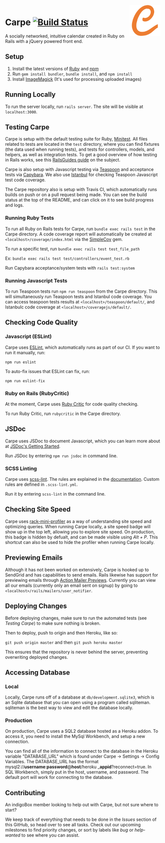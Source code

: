 <img src="app/assets/images/pages/CarpeLetter.png?raw=true" width="100" align="right">

# Carpe [![Build Status](https://travis-ci.com/vkoves/carpe.svg?token=Wt2br9iC8tszQJNifjNG&branch=master)](https://travis-ci.com/vkoves/carpe)

A socially networked, intuitive calendar created in Ruby on Rails with a jQuery powered front end.

## Setup

1) Install the latest versions of [Ruby](https://rvm.io/) and [npm](https://nodejs.org/en/download/)
2) Run `gem install bundler`, `bundle install`, and `npm install`
3) Install [ImageMagick](http://www.imagemagick.org/script/download.php) (It's used for processing uploaded images)

## Running Locally

To run the server locally, run `rails server`. The site will be visible at `localhost:3000`.

## Testing Carpe

Carpe is setup with the default testing suite for Ruby, [Minitest](https://github.com/seattlerb/minitest). All files related to tests are located in the `test` directory, where you can find fixtures (the data used when running tests), and tests for controllers, models, and helpers, as well as integration tests. To get a good overview of how testing in Rails works, see this [RailsGuides guide](http://guides.rubyonrails.org/testing.html) on the subject.

Carpe is also setup with Javascript testing via [Teaspoon](https://github.com/jejacks0n/teaspoon) and acceptance tests via [Capybara](https://github.com/teamcapybara/capybara). We also use [Istanbul](https://github.com/gotwarlost/istanbul) for checking Teaspoon Javascript test code coverage.

The Carpe repository also is setup with Travis CI, which automatically runs builds on push or on a pull request being made. You can see the build status at the top of the README, and can click on it to see build progress and logs.

### Running Ruby Tests

To run all Ruby on Rails tests for Carpe, run `bundle exec rails test` in the Carpe directory. A code coverage report will automatically be created at `<localhost>/coverage/index.html` via the [SimpleCov](https://github.com/colszowka/simplecov) gem.

To run a specific test, run `bundle exec rails test test_file_path`

Ex: `bundle exec rails test test/controllers/event_test.rb`

Run Capybara acceptance/system tests with `rails test:system`

### Running Javascript Tests

To run Teaspoon tests run `npm run teaspoon` from the Carpe directory. This will simultaneously run Teaspoon tests and Istanbul code coverage. You can access teaspoon tests results at `<localhost>/teaspoon/default/`, and Istanbulc code coverage at `<localhost>/coveragejs/default/`.

## Checking Code Quality

### Javascript (ESLint)

Carpe uses [ESLint](https://eslint.org/), which automatically runs as part of our CI. If you want to run it manually, run:

```
npm run eslint
```

To auto-fix issues that ESLint can fix, run:

```
npm run eslint-fix
```

### Ruby on Rails (RubyCritic)

At the moment, Carpe uses [Ruby Critic](https://github.com/whitesmith/rubycritic) for code quality checking.

To run Ruby Critic, run `rubycritic` in the Carpe directory.

## JSDoc

Carpe uses JSDoc to document Javascript, which you can learn more about at [JSDoc's Getting Started](http://usejsdoc.org/about-getting-started.html).

Run JSDoc by entering `npm run jsdoc` in command line.

### SCSS Linting

Carpe uses [scss-lint](https://github.com/brigade/scss-lint). The rules are explained in the [documentation](https://www.rubydoc.info/github/brigade/scss-lint/master/frames). Custom rules are defined in `.scss-lint.yml`.

Run it by entering `scss-lint` in the command line.

## Checking Site Speed

Carpe uses [rack-mini-profiler](https://github.com/MiniProfiler/rack-mini-profiler) as a way of understanding site speed and optimizing queries. When running Carpe locally, a site speed badge will show up in the top left, allowing you to explore site speed. On production, this badge is hidden by defualt, and can be made visible using *Alt + P*. This shortcut can also be used to hide the profiler when running Carpe locally.

## Previewing Emails

Although it has not been worked on extensively, Carpe is hooked up to SendGrid and has capabilities to send emails. Rails likewise has support for previewing emails through [Action Mailer Previews](https://github.com/rails/rails/blob/master/guides/source/4_1_release_notes.md#action-mailer-previews). Currently you can view all our emails (currently only an email sent on signup) by going to `<localhost>/rails/mailers/user_notifier`.

## Deploying Changes

Before deploying changes, make sure to run the automated tests (see _Testing Carpe_) to make sure nothing is broken.

Then to deploy, push to origin and then Heroku, like so:

``
git push origin master
`` and then
``
git push heroku master
``

This ensures that the repository is never behind the server, preventing overwriting deployed changes.

## Accessing Database

### Local
Locally, Carpe runs off of a database at `db/development.sqlite3`, which is an Sqlite database that you can open using a program called sqliteman. sqliteman is the best way to view and edit the database locally.

### Production
On production, Carpe uses a SQL2 database hosted as a Heroku addon. To access it, you need to install the MySql Workbench, and setup a new connection.

You can find all of the information to connect to the database in the Heroku variable "DATABASE_URL" which is found under Carpe -> Settings -> Config Variables. The DATABASE_URL has the format mysql2://**username**:**password**@**host**/heroku _**appid**?reconnect=true. In SQL Workbench, simply put in the host, username, and password. The default port will work for connecting to the database.

## Contributing

An indigoBox member looking to help out with Carpe, but not sure where to start?

We keep track of everything that needs to be done in the *Issues* section of this GitHub, so head over to see all tasks. Check out our upcoming milestones to find priority changes, or sort by labels like *bug* or *help-wanted* to see where you can assist.
